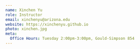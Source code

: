 ```yaml
---
name: Xinchen Yu
role: Instructor
email: xinchenyu@arizona.edu
website: https://xinchenyu.github.io
photo: xinchen.jpg
meta:
  Office Hours: Tuesday 2:00pm-3:00pm, Gould-Simpson 854
---
```



